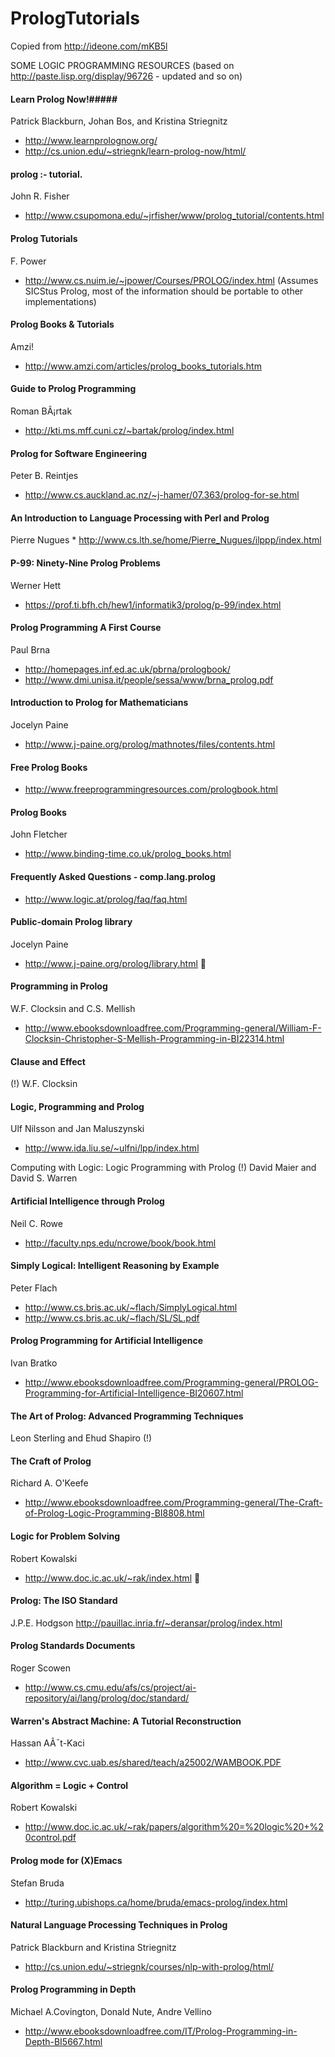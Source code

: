 PrologTutorials
===============

Copied from http://ideone.com/mKB5l

SOME LOGIC PROGRAMMING RESOURCES (based on http://paste.lisp.org/display/96726 - updated and so on)

#### Learn Prolog Now!#####
  Patrick Blackburn, Johan Bos, and Kristina Striegnitz
  * <http://www.learnprolognow.org/>
  * <http://cs.union.edu/~striegnk/learn-prolog-now/html/>
  

#### prolog :- tutorial.     
  John R. Fisher
  * <http://www.csupomona.edu/~jrfisher/www/prolog_tutorial/contents.html>

#### Prolog Tutorials
   F. Power
  * <http://www.cs.nuim.ie/~jpower/Courses/PROLOG/index.html>
  (Assumes SICStus Prolog, most of the information should be portable to other
   implementations)

#### Prolog Books & Tutorials
  Amzi!
  * <http://www.amzi.com/articles/prolog_books_tutorials.htm>

#### Guide to Prolog Programming
  Roman BÃ¡rtak
  * <http://kti.ms.mff.cuni.cz/~bartak/prolog/index.html>

#### Prolog for Software Engineering
  Peter B. Reintjes
  * <http://www.cs.auckland.ac.nz/~j-hamer/07.363/prolog-for-se.html>

#### An Introduction to Language Processing with Perl and Prolog
  Pierre Nugues
    * <http://www.cs.lth.se/home/Pierre_Nugues/ilppp/index.html>

#### P-99: Ninety-Nine Prolog Problems
  Werner Hett
  * <https://prof.ti.bfh.ch/hew1/informatik3/prolog/p-99/index.html>

#### Prolog Programming  A First Course
  Paul Brna
  * <http://homepages.inf.ed.ac.uk/pbrna/prologbook/>
  * <http://www.dmi.unisa.it/people/sessa/www/brna_prolog.pdf>

#### Introduction to Prolog for Mathematicians
  Jocelyn Paine
  * <http://www.j-paine.org/prolog/mathnotes/files/contents.html>

#### Free Prolog Books
  * <http://www.freeprogrammingresources.com/prologbook.html>

#### Prolog Books
  John Fletcher
  * <http://www.binding-time.co.uk/prolog_books.html>

#### Frequently Asked Questions - comp.lang.prolog
  * <http://www.logic.at/prolog/faq/faq.html>

#### Public-domain Prolog library
  Jocelyn Paine
  * <http://www.j-paine.org/prolog/library.html>

#### Programming in Prolog
  W.F. Clocksin and C.S. Mellish
  * <http://www.ebooksdownloadfree.com/Programming-general/William-F-Clocksin-Christopher-S-Mellish-Programming-in-BI22314.html>

#### Clause and Effect
(!)  W.F. Clocksin

#### Logic, Programming and Prolog
  Ulf Nilsson and Jan Maluszynski
  * <http://www.ida.liu.se/~ulfni/lpp/index.html>

Computing with Logic: Logic Programming with Prolog
(!)  David Maier and David S. Warren

#### Artificial Intelligence through Prolog
  Neil C. Rowe
  * <http://faculty.nps.edu/ncrowe/book/book.html>

#### Simply Logical: Intelligent Reasoning by Example
  Peter Flach
  * <http://www.cs.bris.ac.uk/~flach/SimplyLogical.html>
  * <http://www.cs.bris.ac.uk/~flach/SL/SL.pdf>

#### Prolog Programming for Artificial Intelligence
  Ivan Bratko
  * <http://www.ebooksdownloadfree.com/Programming-general/PROLOG-Programming-for-Artificial-Intelligence-BI20607.html>
  
#### The Art of Prolog: Advanced Programming Techniques
  Leon Sterling and Ehud Shapiro
(!)

#### The Craft of Prolog
  Richard A. O'Keefe
  * <http://www.ebooksdownloadfree.com/Programming-general/The-Craft-of-Prolog-Logic-Programming-BI8808.html>

#### Logic for Problem Solving
  Robert Kowalski
  * <http://www.doc.ic.ac.uk/~rak/index.html>

#### Prolog: The ISO Standard
  J.P.E. Hodgson
  <http://pauillac.inria.fr/~deransar/prolog/index.html>

#### Prolog Standards Documents
  Roger Scowen
  * <http://www.cs.cmu.edu/afs/cs/project/ai-repository/ai/lang/prolog/doc/standard/>

#### Warren's Abstract Machine: A Tutorial Reconstruction
  Hassan AÃ¯t-Kaci
  * <http://www.cvc.uab.es/shared/teach/a25002/WAMBOOK.PDF>

#### Algorithm = Logic + Control
  Robert Kowalski
  * <http://www.doc.ic.ac.uk/~rak/papers/algorithm%20=%20logic%20+%20control.pdf>

#### Prolog mode for (X)Emacs
  Stefan Bruda
  * <http://turing.ubishops.ca/home/bruda/emacs-prolog/index.html>

#### Natural Language Processing Techniques in Prolog
  Patrick Blackburn and Kristina Striegnitz
  * <http://cs.union.edu/~striegnk/courses/nlp-with-prolog/html/>

#### Prolog Programming in Depth
  Michael A.Covington, Donald Nute, Andre Vellino
  * <http://www.ebooksdownloadfree.com/IT/Prolog-Programming-in-Depth-BI5667.html>
